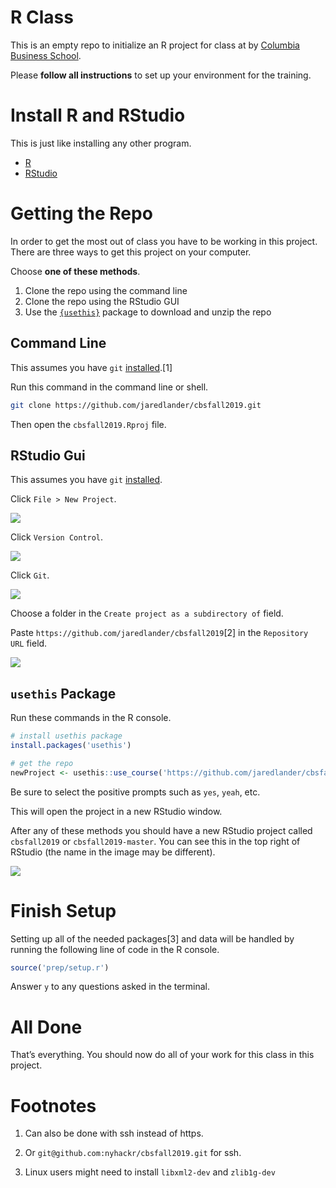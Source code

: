 
<!-- README.md is generated from README.Rmd. Please edit that file -->

# R Class

This is an empty repo to initialize an R project for class at by
[Columbia Business
School](https://www8.gsb.columbia.edu/courses/mba/2019/fall/b8144-001).

Please **follow all instructions** to set up your environment for the
training.

# Install R and RStudio

This is just like installing any other program.

  - [R](https://cloud.r-project.org/)
  - [RStudio](https://www.rstudio.com/products/rstudio/download/#download)

# Getting the Repo

In order to get the most out of class you have to be working in this
project. There are three ways to get this project on your computer.

Choose **one of these methods**.

1.  Clone the repo using the command line
2.  Clone the repo using the RStudio GUI
3.  Use the [`{usethis}`](https://usethis.r-lib.org) package to download
    and unzip the repo

## Command Line

This assumes you have `git`
[installed](https://git-scm.com/book/en/v2/Getting-Started-Installing-Git).\[1\]

Run this command in the command line or shell.

``` sh
git clone https://github.com/jaredlander/cbsfall2019.git
```

Then open the `cbsfall2019.Rproj` file.

## RStudio Gui

This assumes you have `git`
[installed](https://git-scm.com/book/en/v2/Getting-Started-Installing-Git).

Click `File > New Project`.

![](images/rstudio-project-menu.png)<!-- -->

Click `Version Control`.

![](images/rstudio-create-project.png)<!-- -->

Click `Git`.

![](images/rstudio-create-project-version-control.png)<!-- -->

Choose a folder in the `Create project as a subdirectory of` field.

Paste `https://github.com/jaredlander/cbsfall2019`\[2\] in the
`Repository URL` field.

![](images/rstudio-create-project-git.png)<!-- -->

## `usethis` Package

Run these commands in the R console.

``` r
# install usethis package
install.packages('usethis')

# get the repo
newProject <- usethis::use_course('https://github.com/jaredlander/cbsfall2019/archive/master.zip')
```

Be sure to select the positive prompts such as `yes`, `yeah`, etc.

This will open the project in a new RStudio window.

After any of these methods you should have a new RStudio project called
`cbsfall2019` or `cbsfall2019-master`. You can see this in the top right
of RStudio (the name in the image may be different).

![](images/ProjectCorner.png)<!-- -->

# Finish Setup

Setting up all of the needed packages\[3\] and data will be handled by
running the following line of code in the R console.

``` r
source('prep/setup.r')
```

Answer `y` to any questions asked in the terminal.

# All Done

That’s everything. You should now do all of your work for this class in
this project.

# Footnotes

1.  Can also be done with ssh instead of https.

2.  Or `git@github.com:nyhackr/cbsfall2019.git` for ssh.

3.  Linux users might need to install `libxml2-dev` and `zlib1g-dev`
